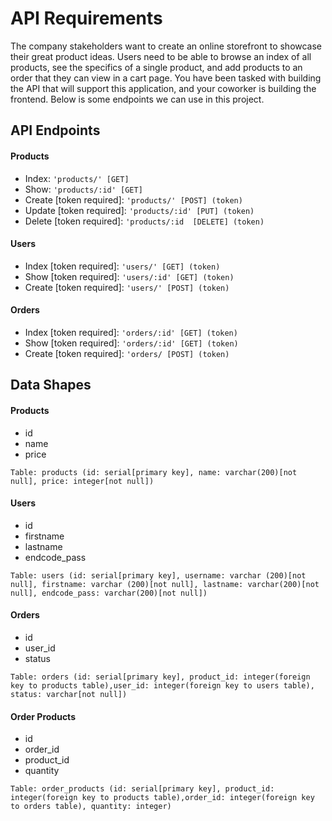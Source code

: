 # API Requirements

The company stakeholders want to create an online storefront to showcase their great product ideas. Users need to be able to browse an index of all products, see the specifics of a single product, and add products to an order that they can view in a cart page. You have been tasked with building the API that will support this application, and your coworker is building the frontend.
Below is some endpoints we can use in this project.

## API Endpoints

#### Products

- Index: `'products/' [GET]`
- Show: `'products/:id' [GET]`
- Create [token required]: `'products/' [POST] (token)`
- Update [token required]: `'products/:id' [PUT] (token)`
- Delete [token required]: `'products/:id  [DELETE] (token)`

#### Users

- Index [token required]: `'users/' [GET] (token)`
- Show [token required]: `'users/:id' [GET] (token)`
- Create [token required]: `'users/' [POST] (token)`

#### Orders

- Index [token required]: `'orders/:id' [GET] (token)`
- Show [token required]: `'orders/:id' [GET] (token)`
- Create [token required]: `'orders/ [POST] (token)`

## Data Shapes

#### Products

- id
- name
- price

```
Table: products (id: serial[primary key], name: varchar(200)[not null], price: integer[not null])
```

#### Users

- id
- firstname
- lastname
- endcode_pass

```
Table: users (id: serial[primary key], username: varchar (200)[not null], firstname: varchar (200)[not null], lastname: varchar(200)[not null], endcode_pass: varchar(200)[not null])
```

#### Orders

- id
- user_id
- status

```
Table: orders (id: serial[primary key], product_id: integer(foreign key to products table),user_id: integer(foreign key to users table), status: varchar[not null])
```

#### Order Products

- id
- order_id
- product_id
- quantity

```
Table: order_products (id: serial[primary key], product_id: integer(foreign key to products table),order_id: integer(foreign key to orders table), quantity: integer)
```
